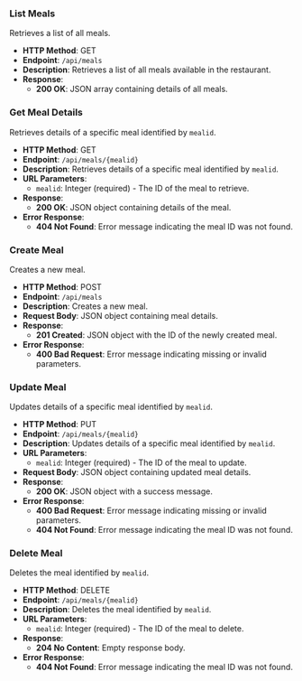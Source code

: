 
### List Meals
Retrieves a list of all meals.

- **HTTP Method**: GET
- **Endpoint**: `/api/meals`
- **Description**: Retrieves a list of all meals available in the restaurant.
- **Response**: 
  - **200 OK**: JSON array containing details of all meals.

### Get Meal Details
Retrieves details of a specific meal identified by `mealid`.

- **HTTP Method**: GET
- **Endpoint**: `/api/meals/{mealid}`
- **Description**: Retrieves details of a specific meal identified by `mealid`.
- **URL Parameters**:
  - `mealid`: Integer (required) - The ID of the meal to retrieve.
- **Response**:
  - **200 OK**: JSON object containing details of the meal.
- **Error Response**:
  - **404 Not Found**: Error message indicating the meal ID was not found.

### Create Meal
Creates a new meal.

- **HTTP Method**: POST
- **Endpoint**: `/api/meals`
- **Description**: Creates a new meal.
- **Request Body**: JSON object containing meal details.
- **Response**:
  - **201 Created**: JSON object with the ID of the newly created meal.
- **Error Response**:
  - **400 Bad Request**: Error message indicating missing or invalid parameters.

### Update Meal
Updates details of a specific meal identified by `mealid`.

- **HTTP Method**: PUT
- **Endpoint**: `/api/meals/{mealid}`
- **Description**: Updates details of a specific meal identified by `mealid`.
- **URL Parameters**:
  - `mealid`: Integer (required) - The ID of the meal to update.
- **Request Body**: JSON object containing updated meal details.
- **Response**:
  - **200 OK**: JSON object with a success message.
- **Error Response**:
  - **400 Bad Request**: Error message indicating missing or invalid parameters.
  - **404 Not Found**: Error message indicating the meal ID was not found.

### Delete Meal
Deletes the meal identified by `mealid`.

- **HTTP Method**: DELETE
- **Endpoint**: `/api/meals/{mealid}`
- **Description**: Deletes the meal identified by `mealid`.
- **URL Parameters**:
  - `mealid`: Integer (required) - The ID of the meal to delete.
- **Response**:
  - **204 No Content**: Empty response body.
- **Error Response**:
  - **404 Not Found**: Error message indicating the meal ID was not found.

